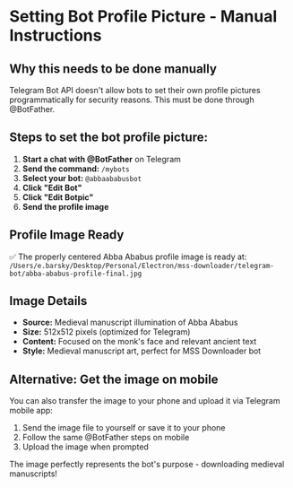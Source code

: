 # Setting Bot Profile Picture - Manual Instructions

## Why this needs to be done manually
Telegram Bot API doesn't allow bots to set their own profile pictures programmatically for security reasons. This must be done through @BotFather.

## Steps to set the bot profile picture:

1. **Start a chat with @BotFather** on Telegram
2. **Send the command:** `/mybots`
3. **Select your bot:** `@abbaababusbot` 
4. **Click "Edit Bot"**
5. **Click "Edit Botpic"**
6. **Send the profile image**

## Profile Image Ready
✅ The properly centered Abba Ababus profile image is ready at:
`/Users/e.barsky/Desktop/Personal/Electron/mss-downloader/telegram-bot/abba-ababus-profile-final.jpg`

## Image Details
- **Source:** Medieval manuscript illumination of Abba Ababus
- **Size:** 512x512 pixels (optimized for Telegram)
- **Content:** Focused on the monk's face and relevant ancient text
- **Style:** Medieval manuscript art, perfect for MSS Downloader bot

## Alternative: Get the image on mobile
You can also transfer the image to your phone and upload it via Telegram mobile app:
1. Send the image file to yourself or save it to your phone
2. Follow the same @BotFather steps on mobile
3. Upload the image when prompted

The image perfectly represents the bot's purpose - downloading medieval manuscripts!